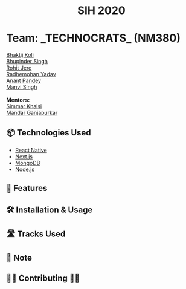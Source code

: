 <h1 align="center">SIH 2020</h1>

<h1 align="left">Team: _TECHNOCRATS_ (NM380)</h1>

<p>
  <a href="https://github.com/bhaktijkoli/">Bhaktij Koli</a>
  <br>
  <a href="https://github.com/frozen4code/">Bhupinder Singh</a>
  <br>
  <a href="https://github.com/RohitJere/">Rohit Jere</a>
  <br>
  <a href="https://github.com/radhemky/">Radhemohan Yadav</a>
  <br>
  <a href="https://github.com/data-whisperer/">Anant Pandey</a>
  <br>
  <a href="https://github.com/singhmanvi252/">Manvi Singh</a>
  <br>
  <br>
  <b> Mentors: </b>
  <br>
  <a href="https://github.com/gyr0tron/">Simmar Khalsi</a>
  <br>
  <a href="https://github.com/way2mandar/">Mandar Ganjapurkar</a>
  <br>  
</p>
  
## 📦 Technologies Used

- [React Native](https://reactnative.com/)
- [Next.js](https://nextjs.org/)
- [MongoDB](https://mongodb.com/)
- [Node.js](https://nodejs.org/)

  
## 🌟 Features
  
## 🛠 Installation & Usage
  
## 🛣️ Tracks Used

## 📝 Note

## 👩‍💻 Contributing 👨‍💻
